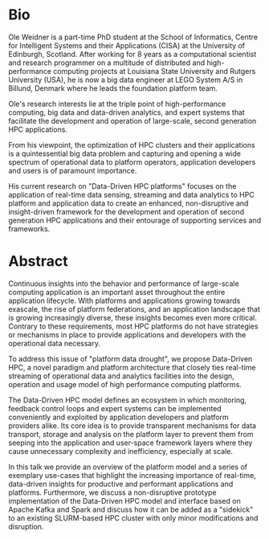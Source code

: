 # Bio

Ole Weidner is a part-time PhD student at the School of Informatics, Centre for Intelligent Systems and their Applications (CISA) at the University of Edinburgh, Scotland. After working for 8 years as a computational scientist and research programmer on a multitude of distributed and high-performance computing projects at Louisiana State University and Rutgers University (USA), he is now a big data engineer at LEGO System A/S in Billund, Denmark where he leads the foundation platform team.

Ole's research interests lie at the triple point of high-performance computing, big data and data-driven analytics, and expert systems that facilitate the development and operation of large-scale, second generation HPC applications.

From his viewpoint, the optimization of HPC clusters and their applications is a quintessential big data problem and capturing and opening a wide spectrum of operational data to platform operators, application developers and users is of paramount importance.

His current research on "Data-Driven HPC platforms" focuses on the application of real-time data sensing, streaming and data analytics to HPC platform and application data to create an enhanced, non-disruptive and insight-driven framework for the development and operation of second generation HPC applications and their entourage of supporting services and frameworks.

# Abstract

Continuous insights into the behavior and performance of large-scale computing application is an important asset throughout the entire application lifecycle. With platforms and applications growing towards exascale, the rise of platform federations, and an application landscape that is growing increasingly diverse, these insights becomes even more critical. Contrary to these requirements, most HPC platforms do not have strategies or mechanisms in place to provide applications and developers with the operational data necessary.

To address this issue of "platform data drought", we propose Data-Driven HPC, a novel paradigm and platform architecture that closely ties real-time streaming of operational data and analytics facilities into the design, operation and usage model of high performance computing platforms.

The Data-Driven HPC model defines an ecosystem in which monitoring, feedback control loops and expert systems can be implemented conveniently and exploited by application developers and platform providers alike. Its core idea is to provide transparent mechanisms for data transport, storage and analysis on the platform layer to prevent them from seeping into the application and user-space framework layers where they cause unnecessary complexity and inefficiency, especially at scale.

In this talk we provide an overview of the platform model and a series of exemplary use-cases that highlight the increasing importance of real-time, data-driven insights for productive and performant applications and platforms. Furthermore, we discuss a non-disruptive prototype implementation of the Data-Driven HPC model and interface based on Apache Kafka and Spark and discuss how it can be added as a "sidekick" to an existing SLURM-based HPC cluster with only minor modifications and disruption.

